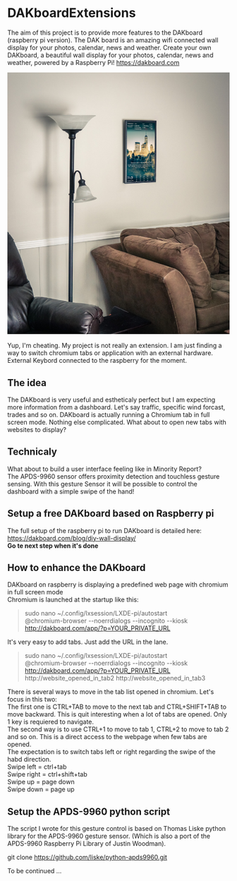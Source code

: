 # DAKboardExtensions

The aim of this project is to provide more features
to the DAKboard (raspberry pi version). The DAK board is
an amazing wifi connected wall display for your photos,
calendar, news and weather.
Create your own DAKboard, a beautiful wall display for your photos,
calendar, news and weather, powered by a Raspberry Pi!
https://dakboard.com

![DAKboard ex](https://github.com/Antony76/DAKboardExtensions/blob/master/docs/DAKBoard_on_the_wall.jpg)

Yup, I'm cheating. My project is not really an extension.
I am just finding a way to switch chromium tabs or application
with an external hardware. External Keybord connected to the 
raspberry for the moment.

## The idea
The DAKboard is very useful and estheticaly perfect but I am expecting
more information from a dashboard. Let's say traffic, specific wind forcast,
trades and so on. DAKboard is actually running a Chromium tab in full
screen mode. Nothing else complicated. What about to open new tabs with
websites to display?

## Technicaly
What about to build a user interface feeling like in Minority Report?<br>
The APDS-9960 sensor offers proximity detection and touchless gesture sensing. With this gesture Sensor it will be possible to control the dashboard with a simple swipe of the hand!

## Setup a free DAKboard based on Raspberry pi

The full setup of the raspberry pi to run DAKboard is detailed here:
https://dakboard.com/blog/diy-wall-display/ <br>
**Go te next step when it's done**

## How to enhance the DAKboard
DAKboard on raspberry is displaying a predefined web page with chromium in full screen mode <br>
Chromium is launched at the startup like this:<br>

>sudo nano ~/.config/lxsession/LXDE-pi/autostart<br>
>@chromium-browser --noerrdialogs --incognito --kiosk http://dakboard.com/app/?p=YOUR_PRIVATE_URL<br>

It's very easy to add tabs. Just add the URL in the lane.<br>

>sudo nano ~/.config/lxsession/LXDE-pi/autostart<br>
>@chromium-browser --noerrdialogs --incognito --kiosk http://dakboard.com/app/?p=YOUR_PRIVATE_URL http://website_opened_in_tab2 http://website_opened_in_tab3 <br>

There is several ways to move in the tab list opened in chromium. Let's focus in this two:<br>
The first one is CTRL+TAB to move to the next tab and CTRL+SHIFT+TAB to move backward. This is quit interesting when a lot of tabs are opened. Only 1 key is requiered to navigate.<br>
The second way is to use CTRL+1 to move to tab 1, CTRL+2 to move to tab 2 and so on. This is a direct access to the webpage when few tabs are opened.<br>
The expectation is to switch tabs left or right regarding the swipe of the habd direction.<br>
Swipe left = ctrl+tab<br>
Swipe right = ctrl+shift+tab<br>
Swipe up = page down<br>
Swipe down = page up<br>

## Setup the APDS-9960 python script

The script I wrote for this gesture control is based on Thomas Liske python library for the APDS-9960 gesture sensor. (Which is also a port of the APDS-9960 Raspberry Pi Library of Justin Woodman).<br>

git clone https://github.com/liske/python-apds9960.git



To be continued ...
<br>

